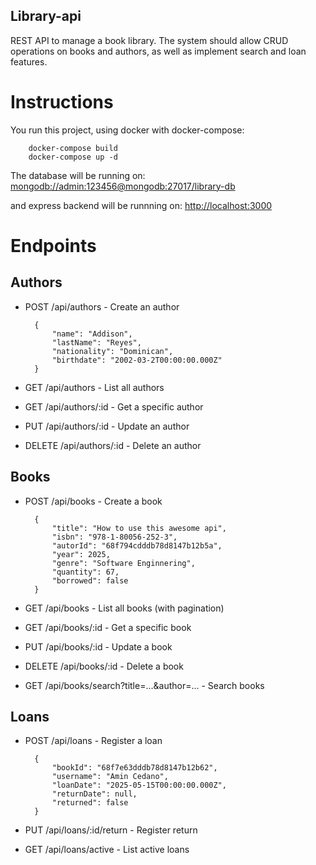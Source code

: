## Library-api

REST API to manage a book library. The system should allow CRUD operations on books and authors, as well as implement search and loan features.

# Instructions

You run this project, using docker with docker-compose:

        docker-compose build
        docker-compose up -d

The database will be running on: [mongodb://admin:123456@mongodb:27017/library-db](mongodb://admin:123456@mongodb:27017/library-db)

and express backend will be runnning on: [http://localhost:3000](http://localhost:3000)

# Endpoints

## Authors

- POST /api/authors - Create an author

        {
            "name": "Addison",
            "lastName": "Reyes",
            "nationality": "Dominican",
            "birthdate": "2002-03-2T00:00:00.000Z"
        }

- GET /api/authors - List all authors
- GET /api/authors/:id - Get a specific author
- PUT /api/authors/:id - Update an author
- DELETE /api/authors/:id - Delete an author

## Books

- POST /api/books - Create a book

        {
            "title": "How to use this awesome api",
            "isbn": "978-1-80056-252-3",
            "autorId": "68f794cdddb78d8147b12b5a",
            "year": 2025,
            "genre": "Software Enginnering",
            "quantity": 67,
            "borrowed": false
        }

- GET /api/books - List all books (with pagination)
- GET /api/books/:id - Get a specific book
- PUT /api/books/:id - Update a book
- DELETE /api/books/:id - Delete a book
- GET /api/books/search?title=...&author=... - Search books

## Loans

- POST /api/loans - Register a loan

        {
            "bookId": "68f7e63dddb78d8147b12b62",
            "username": "Amin Cedano",
            "loanDate": "2025-05-15T00:00:00.000Z",
            "returnDate": null,
            "returned": false
        }

- PUT /api/loans/:id/return - Register return
- GET /api/loans/active - List active loans
